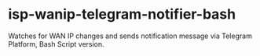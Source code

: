 # isp-wanip-telegram-notifier-bash
 Watches for WAN IP changes and sends notification message via Telegram Platform, Bash Script version.
